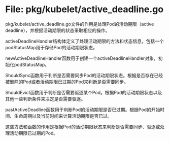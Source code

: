 # File: pkg/kubelet/active_deadline.go

pkg/kubelet/active_deadline.go文件的作用是处理Pod的活动期限（active deadline），并根据活动期限的状态采取相应的操作。

activeDeadlineHandler结构体定义了处理活动期限的方法和状态信息，包括一个podStatusMap用于存储Pod的活动期限状态。

newActiveDeadlineHandler函数用于创建一个activeDeadlineHandler对象，初始化podStatusMap。

ShouldSync函数用于判断是否需要同步Pod的活动期限状态。根据是否存在已经被删除的Pod或者活动期限已过期的Pod来判断是否需要同步。

ShouldEvict函数用于判断是否需要驱逐某个Pod。根据Pod的活动期限状态以及其他一些判断条件来决定是否需要驱逐。

pastActiveDeadline函数用于判断Pod的活动期限是否已过期。根据Pod的开始时间、生命周期以及当前时间来计算活动期限是否已过。

这些方法和函数的作用是根据Pod的活动期限状态来判断是否需要同步、驱逐或处理活动期限已过期的Pod。

